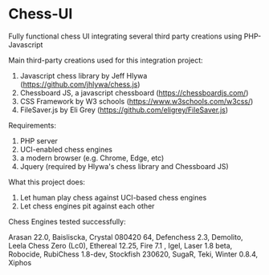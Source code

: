 # Chess-UI
Fully functional chess UI integrating several third party creations using PHP-Javascript

Main third-party creations used for this integration project:

1.	Javascript chess library by Jeff Hlywa (https://github.com/jhlywa/chess.js)
2.	Chessboard JS, a javascript chessboard (https://chessboardjs.com/)
3.	CSS Framework by W3 schools (https://www.w3schools.com/w3css/)
4.  FileSaver.js by Eli Grey (https://github.com/eligrey/FileSaver.js)

Requirements:
1. PHP server
2. UCI-enabled chess engines
3. a modern browser (e.g. Chrome, Edge, etc)
4. Jquery (required by Hlywa's chess library and Chessboard JS)

What this project does:
1.	Let human play chess against UCI-based chess engines
2.	Let chess engines pit against each other


Chess Engines tested successfully:

Arasan 22.0, Baisliscka, Crystal 080420 64, Defenchess 2.3, Demolito, Leela Chess Zero (Lc0), Ethereal 12.25, Fire 7.1 , 
Igel, Laser 1.8 beta, Robocide, RubiChess 1.8-dev, Stockfish 230620, SugaR, Teki, Winter 0.8.4, Xiphos

